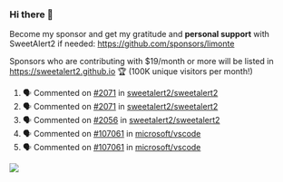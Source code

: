 ### Hi there 👋

Become my sponsor and get my gratitude and **personal support** with SweetAlert2 if needed: https://github.com/sponsors/limonte

Sponsors who are contributing with $19/month or more will be listed in https://sweetalert2.github.io 🏆 (100K unique visitors per month!)

<!--START_SECTION:activity-->
1. 🗣 Commented on [#2071](https://github.com/sweetalert2/sweetalert2/issues/2071) in [sweetalert2/sweetalert2](https://github.com/sweetalert2/sweetalert2)
2. 🗣 Commented on [#2071](https://github.com/sweetalert2/sweetalert2/issues/2071) in [sweetalert2/sweetalert2](https://github.com/sweetalert2/sweetalert2)
3. 🗣 Commented on [#2056](https://github.com/sweetalert2/sweetalert2/issues/2056) in [sweetalert2/sweetalert2](https://github.com/sweetalert2/sweetalert2)
4. 🗣 Commented on [#107061](https://github.com/microsoft/vscode/issues/107061) in [microsoft/vscode](https://github.com/microsoft/vscode)
5. 🗣 Commented on [#107061](https://github.com/microsoft/vscode/issues/107061) in [microsoft/vscode](https://github.com/microsoft/vscode)
<!--END_SECTION:activity-->

![](https://github-readme-stats.vercel.app/api?username=limonte&theme=vue&show_icons=true)
